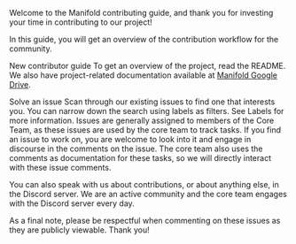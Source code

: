 Welcome to the Manifold contributing guide, and thank you for investing your time in contributing to our project!

In this guide, you will get an overview of the contribution workflow for the community.

New contributor guide
To get an overview of the project, read the README. We also have project-related documentation available at [Manifold Google Drive](https://drive.google.com/drive/folders/15_dqh_2x_3g4A-uujflet6Oa6o9G4Oo1?usp=sharing). 

Solve an issue
Scan through our existing issues to find one that interests you. You can narrow down the search using labels as filters. See Labels for more information. Issues are generally assigned to members of the Core Team, as these issues are used by the core team to track tasks. If you find an issue to work on, you are welcome to look into it and engage in discourse in the comments on the issue. The core team also uses the comments as documentation for these tasks, so we will directly interact with these issue comments.

You can also speak with us about contributions, or about anything else, in the Discord server. We are an active community and the core team engages with the Discord server every day.

As a final note, please be respectful when commenting on these issues as they are publicly viewable. Thank you!
